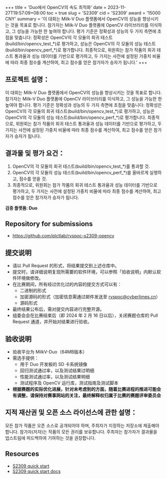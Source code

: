 +++
title = 'Duo에서 OpenCV의 속도 최적화'
date = 2023-11-27T19:57:09+08:00
toc = true
slug = 'S2309'
cid = 'S2309'
award = '15000 CNY'
summary = '이 대회는 Milk-V Duo 플랫폼에서 OpenCV의 성능을 향상시키는 것을 목표로 합니다. 참가자는 Milk-V Duo 플랫폼에 OpenCV 라이브러리를 이식하고, 그 성능을 가능한 한 높여야 합니다. 평가 기준은 정확성과 성능의 두 가지 측면에 초점을 맞춥니다: 정확성은 OpenCV의 각 모듈의 회귀 테스트(build/bin/opencv\_test\_\*)로 평가하고, 성능은 OpenCV의 각 모듈의 성능 테스트(build/bin/opencv\_perf\_\*)로 평가합니다. 최종적으로, 위원회는 참가 작품의 회귀 테스트 통과율과 성능 데이터를 기반으로 평가하고, 두 가지는 사전에 설정된 가중치 비율에 따라 최종 점수를 계산하여, 최고 점수를 얻은 참가자가 승자가 됩니다.'
+++

## 프로젝트 설명：

이 대회는 Milk-V Duo 플랫폼에서 OpenCV의 성능을 향상시키는 것을 목표로 합니다. 참가자는 Milk-V Duo 플랫폼에 OpenCV 라이브러리를 이식하고, 그 성능을 가능한 한 높여야 합니다. 평가 기준은 정확성과 성능의 두 가지 측면에 초점을 맞춥니다: 정확성은 OpenCV의 각 모듈의 회귀 테스트(build/bin/opencv\_test\_\*)로 평가하고, 성능은 OpenCV의 각 모듈의 성능 테스트(build/bin/opencv\_perf\_\*)로 평가합니다. 최종적으로, 위원회는 참가 작품의 회귀 테스트 통과율과 성능 데이터를 기반으로 평가하고, 두 가지는 사전에 설정된 가중치 비율에 따라 최종 점수를 계산하여, 최고 점수를 얻은 참가자가 승자가 됩니다.

## 결과물 및 평가 요건：

1. OpenCV의 각 모듈의 회귀 테스트(build/bin/opencv_test\_\*)를 통과할 것.
2. OpenCV의 각 모듈의 성능 테스트(build/bin/opencv_perf\_\*)를 올바르게 실행하고, 점수를 얻을 것.
3. 최종적으로, 위원회는 참가 작품의 회귀 테스트 통과율과 성능 데이터를 기반으로 평가하고, 두 가지는 사전에 설정된 가중치 비율에 따라 최종 점수를 계산하여, 최고 점수를 얻은 참가자가 승자가 됩니다.

**검증 플랫폼: Duo**


## Repository for submissions

- https://github.com/plctlab/rvspoc-s2309-opencv

## 提交说明

- 请以 Pull Request 的形式，将结果提交到上述仓库中。
- 提交时，请详细说明复现所需要的软件环境，可以参照「验收说明」内默认软件环境做修改。
- 在比赛期间，所有经过优化过的内容的提交方式可以有：
    - 二进制的形式
    - 加密源码的形式（加密信息需通过邮件发送至 rvspoc@cyberlimes.cn）
    - 源码形式
- 最终结果公布后，需对提交内容进行完整开源。
- 组委会会在比赛结束后（即 2024 年 2 月 16 日以后），关闭赛题仓库的 Pull Request 通道，并开始对结果进行验收。

## 验收说明

- 验收平台为 MilkV-Duo（64MB版本）
- 需选手提供：
    - 用于 Duo 开发板的 SD 卡系统镜像
    - 回归测试通过率，以及测试结果过明细
    - 性能测试通过率，以及测试结果明细
    - 测试程序及 OpenCV 运行库，测试指南及测试脚本
- **根据赛题的实际优化进展，针对未考虑到的方面，随着比赛进程的推进可能会有调整，请保持对赛事网站的关注，最终解释权归属于比赛的赛题评审委员会**

## 지적 재산권 및 오픈 소스 라이선스에 관한 설명：

모든 참가 작품은 오픈 소스로 공개되어야 하며, 주최자가 지정하는 저장소에 제출해야 합니다. 참가자(저자)는 작품의 모든 권리를 보유합니다. 주최자는 참가자가 결과물을 업스트림에 피드백하여 기여하는 것을 권장합니다.

## Resources

- [S2309 quick start ](https://www.bilibili.com/video/BV15g4y1k7Lp/)
- [S2309 quick start docs](https://github.com/plctlab/rvspoc/blob/main/Docs/S2309/S2309.md)